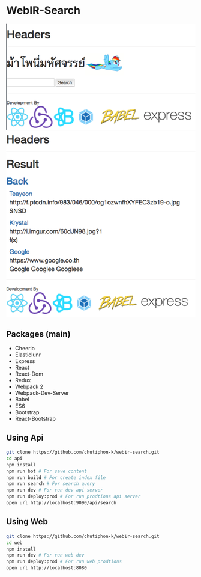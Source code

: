 # WebIR-Search

<p align="center">
  <img src="https://github.com/chutiphon-k/webir-search/blob/master/README-images/screenshot-home-v1.png">
  <img src="https://github.com/chutiphon-k/webir-search/blob/master/README-images/screenshot-result-v1.png">
</p>

## Packages (main)
- Cheerio
- Elasticlunr
- Express
- React
- React-Dom
- Redux
- Webpack 2
- Webpack-Dev-Server
- Babel
- ES6
- Bootstrap
- React-Bootstrap

## Using Api
```bash
git clone https://github.com/chutiphon-k/webir-search.git
cd api
npm install
npm run bot # For save content
npm run build # For create index file
npm run search # For search query
npm run dev # For run dev api server
npm run deploy:prod # For run prodtions api server
open url http://localhost:9090/api/search
```

## Using Web
```bash
git clone https://github.com/chutiphon-k/webir-search.git
cd web
npm install
npm run dev # For run web dev
npm run deploy:prod # For run web prodtions
open url http://localhost:8080
```